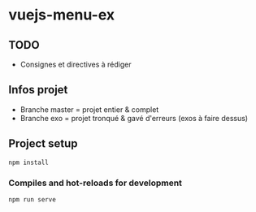 # vuejs-menu-ex

## TODO

- Consignes et directives à rédiger

## Infos projet

- Branche master = projet entier & complet
- Branche exo = projet tronqué & gavé d'erreurs (exos à faire dessus)

## Project setup
```
npm install
```

### Compiles and hot-reloads for development
```
npm run serve
```
